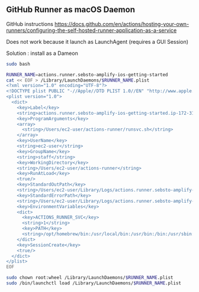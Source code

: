 ## GitHub Runner as macOS Daemon 

GitHub instructions 
https://docs.github.com/en/actions/hosting-your-own-runners/configuring-the-self-hosted-runner-application-as-a-service

Does not work because it launch as LaunchAgent (requires a GUI Session)

Solution : install as a Dameon

```sh
sudo bash 

RUNNER_NAME=actions.runner.sebsto-amplify-ios-getting-started
cat << EOF > /Library/LaunchDaemons/$RUNNER_NAME.plist
<?xml version="1.0" encoding="UTF-8"?>
<!DOCTYPE plist PUBLIC "-//Apple//DTD PLIST 1.0//EN" "http://www.apple.com/DTDs/PropertyList-1.0.dtd">
<plist version="1.0">
  <dict>
    <key>Label</key>
    <string>actions.runner.sebsto-amplify-ios-getting-started.ip-172-31-5-66</string>
    <key>ProgramArguments</key>
    <array>
      <string>/Users/ec2-user/actions-runner/runsvc.sh</string>
    </array>
    <key>UserName</key>
    <string>ec2-user</string>
    <key>GroupName</key>
    <string>staff</string>  
    <key>WorkingDirectory</key>
    <string>/Users/ec2-user/actions-runner</string>
    <key>RunAtLoad</key>
    <true/>    
    <key>StandardOutPath</key>
    <string>/Users/ec2-user/Library/Logs/actions.runner.sebsto-amplify-ios-getting-started.ip-172-31-5-66/stdout.log</string>
    <key>StandardErrorPath</key>
    <string>/Users/ec2-user/Library/Logs/actions.runner.sebsto-amplify-ios-getting-started.ip-172-31-5-66/stderr.log</string>
    <key>EnvironmentVariables</key>
    <dict> 
      <key>ACTIONS_RUNNER_SVC</key>
      <string>1</string>
      <key>PATH</key>
      <string>/opt/homebrew/bin:/usr/local/bin:/usr/bin:/bin:/usr/sbin:/sbin</string>
    </dict>
    <key>SessionCreate</key>
    <true/>
  </dict>
</plist>
EOF

sudo chown root:wheel /Library/LaunchDaemons/$RUNNER_NAME.plist 
sudo /bin/launchctl load /Library/LaunchDaemons/$RUNNER_NAME.plist
```